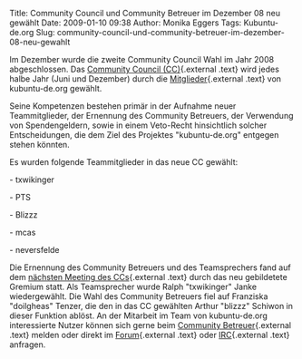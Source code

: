 Title: Community Council und Community Betreuer im Dezember 08 neu gewählt
Date: 2009-01-10 09:38
Author: Monika Eggers
Tags: Kubuntu-de.org
Slug: community-council-und-community-betreuer-im-dezember-08-neu-gewahlt

Im Dezember wurde die zweite Community Council Wahl im Jahr 2008
abgeschlossen. Das [Community Council
(CC)](http://wiki.kubuntu-de.org/Team:CC "http://wiki.kubuntu-de.org/Team:CC"){.external
.text} wird jedes halbe Jahr (Juni und Dezember) durch die
[Mitglieder](http://wiki.kubuntu-de.org/Team:CC/Memberstatus "http://wiki.kubuntu-de.org/Team:CC/Memberstatus"){.external
.text} von kubuntu-de.org gewählt.  

Seine Kompetenzen bestehen primär in der Aufnahme neuer Teammitglieder,
der Ernennung des Community Betreuers, der Verwendung von
Spendengeldern, sowie in einem Veto-Recht hinsichtlich solcher
Entscheidungen, die dem Ziel des Projektes "kubuntu-de.org" entgegen
stehen könnten.  

Es wurden folgende Teammitglieder in das neue CC gewählt:

</p>
-   txwikinger
    </p>
    <p>
-   PTS
    </p>
    <p>
-   Blizzz
    </p>
    <p>
-   mcas
    </p>
    <p>
-   neversfelde
    </p>
    <p>

</p>
<!--break--><!--break-->

Die Ernennung des Community Betreuers und des Teamsprechers fand auf dem
[nächsten Meeting des
CCs](http://wiki.kubuntu-de.org/Meetings:20081221191758 "http://wiki.kubuntu-de.org/Meetings:20081221191758"){.external
.text} durch das neu gebildetete Gremium statt. Als Teamsprecher wurde
Ralph "txwikinger" Janke wiedergewählt. Die Wahl des Community Betreuers
fiel auf Franziska "doilgheas" Tenzer, die den in das CC gewählten
Arthur "blizzz" Schiwon in dieser Funktion ablöst. An der Mitarbeit im
Team von kubuntu-de.org interessierte Nutzer können sich gerne beim
[Community
Betreuer](http://wiki.kubuntu-de.org/Team:Community_Betreuung "http://wiki.kubuntu-de.org/Team:Community_Betreuung"){.external
.text} melden oder direkt im
[Forum](http://forum.kubuntu-de.org "http://forum.kubuntu-de.org"){.external
.text} oder
[IRC](http://wiki.kubuntu-de.org/Team:IRC "http://wiki.kubuntu-de.org/Team:IRC"){.external
.text} anfragen.

</p>

